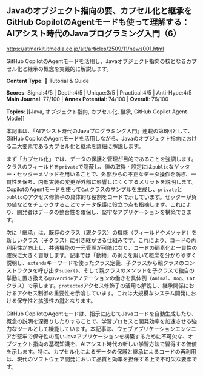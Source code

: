 ## Javaのオブジェクト指向の要、カプセル化と継承をGitHub CopilotのAgentモードも使って理解する：AIアシスト時代のJavaプログラミング入門（6）

https://atmarkit.itmedia.co.jp/ait/articles/2509/11/news001.html

GitHub CopilotのAgentモードを活用し、Javaオブジェクト指向の核となるカプセル化と継承の概念を実践的に解説します。

**Content Type**: 📖 Tutorial & Guide

**Scores**: Signal:4/5 | Depth:4/5 | Unique:3/5 | Practical:4/5 | Anti-Hype:4/5
**Main Journal**: 77/100 | **Annex Potential**: 74/100 | **Overall**: 76/100

**Topics**: [[Java, オブジェクト指向, カプセル化, 継承, GitHub Copilot Agent Mode]]

本記事は、「AIアシスト時代のJavaプログラミング入門」連載の第6回として、GitHub CopilotのAgentモードを活用しながら、Javaのオブジェクト指向における二大要素であるカプセル化と継承を詳細に解説します。

まず「カプセル化」では、データの保護と管理が目的であることを強調します。クラスのフィールドを`private`で隠蔽し、値の取得・設定には`public`なゲッター・セッターメソッドを用いることで、外部からの不正なデータ操作を防ぎ、一貫性を保ち、内部実装の変更が外部に影響しにくくするメリットを説明します。CopilotのAgentモードを使って`Cat`クラスのサンプルを生成し、`private`と`public`のアクセス修飾子の具体的な役割をコードで示しています。セッターが負の値などをチェックすることでデータ保護に役立つ点も指摘します。これにより、開発者はデータの整合性を確保し、堅牢なアプリケーションを構築できます。

次に「継承」は、既存のクラス（親クラス）の機能（フィールドやメソッド）を新しいクラス（子クラス）に引き継がせる仕組みです。これにより、コードの再利用性が向上し、共通機能の一元管理が可能になり、コードの簡素化と一貫性の確保に大きく貢献します。記事では「動物」の例えを用いて概念を分かりやすく説明し、`extends`キーワードを使ったクラス定義、子クラスから親クラスのコンストラクタを呼び出す`super()`、そして親クラスのメソッドを子クラスで独自の挙動に置き換える`@Override`アノテーションの働きを具体例（`Animal`、`Dog`、`Cat`クラス）で示します。`protected`アクセス修飾子の活用も解説し、継承関係におけるアクセス制御の重要性を示唆しています。これは大規模なシステム開発における保守性と拡張性の鍵となります。

GitHub CopilotのAgentモードは、指示に応じてJavaコードを自動生成したり、概念の説明を深掘りしたりすることで、学習プロセスと開発効率を加速させる強力なツールとして機能しています。本記事は、ウェブアプリケーションエンジニアが堅牢で保守性の高いJavaアプリケーションを構築するために不可欠な、オブジェクト指向の基礎知識を、AIアシスト時代の新しい学習方法で習得する価値を示します。特に、カプセル化によるデータの保護と継承によるコードの再利用は、現代のソフトウェア開発において品質と効率を担保する上で不可欠な要素です。